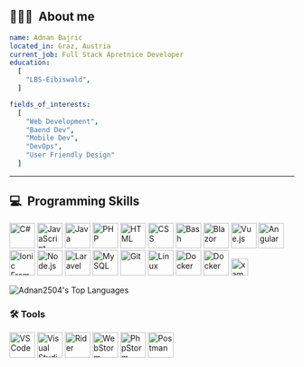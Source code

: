 <h2> 👨🏻‍💻 &nbsp;About me</h2>

```yaml
name: Adnan Bajric
located_in: Graz, Austria
current_job: Full Stack Apretnice Developer
education:
  [
    "LBS-Eibiswald",
  ]

fields_of_interests:
  [
    "Web Development",
    "Baend Dev",
    "Mobile Dev",
    "DevOps",
    "User Friendly Design"
  ]

```
  
---  

<h2>💻  &nbsp;Programming Skills</h2>
<p align="left">

<p align="left"> <!-- Programming Languages --> <img src="https://cdn.jsdelivr.net/gh/devicons/devicon/icons/csharp/csharp-original.svg" alt="C#" width="45" height="45"/> <img src="https://cdn.jsdelivr.net/gh/devicons/devicon/icons/javascript/javascript-original.svg" alt="JavaScript" width="45" height="45"/> <img src="https://cdn.jsdelivr.net/gh/devicons/devicon/icons/java/java-original.svg" alt="Java" width="45" height="45"/> <img src="https://cdn.jsdelivr.net/gh/devicons/devicon/icons/php/php-original.svg" alt="PHP" width="45" height="45"/> <img src="https://cdn.jsdelivr.net/gh/devicons/devicon/icons/html5/html5-original.svg" alt="HTML" width="45" height="45"/> <img src="https://cdn.jsdelivr.net/gh/devicons/devicon/icons/css3/css3-original.svg" alt="CSS" width="45" height="45"/> <img src="https://cdn.jsdelivr.net/gh/devicons/devicon/icons/bash/bash-original.svg" alt="Bash" width="45" height="45"/> 
  <!-- Frameworks & Libraries --> <img src="https://cdn.jsdelivr.net/gh/devicons/devicon/icons/blazor/blazor-original.svg" alt="Blazor" width="45" height="45"/> <img src="https://cdn.jsdelivr.net/gh/devicons/devicon/icons/vuejs/vuejs-original.svg" alt="Vue.js" width="45" height="45"/> <img src="https://cdn.jsdelivr.net/gh/devicons/devicon/icons/angularjs/angularjs-original.svg" alt="Angular" width="45" height="45"/> <img src="https://cdn.jsdelivr.net/gh/devicons/devicon/icons/ionic/ionic-original.svg" alt="Ionic Framework" width="45" height="45"/> <img src="https://cdn.jsdelivr.net/gh/devicons/devicon/icons/nodejs/nodejs-original.svg" alt="Node.js" width="45" height="45"/> <img src="https://upload.wikimedia.org/wikipedia/commons/9/9a/Laravel.svg" alt="Laravel" width="45" height="45"/> 
  <!-- Databases --> <img src="https://cdn.jsdelivr.net/gh/devicons/devicon/icons/mysql/mysql-original-wordmark.svg" alt="MySQL" width="45" height="45"/> 
  <!-- Dev Tools --> <img src="https://cdn.jsdelivr.net/gh/devicons/devicon/icons/git/git-original.svg" alt="Git" width="45" height="45"/> <img src="https://cdn.jsdelivr.net/gh/devicons/devicon/icons/linux/linux-original.svg" alt="Linux" width="45" height="45"/> <img src="https://cdn.jsdelivr.net/gh/devicons/devicon/icons/docker/docker-original.svg" alt="Docker" width="45" height="45"/>
<img src="https://www.svgrepo.com/show/374144/typescript.svg" alt="Docker" width="45" height="45"/>
<img src="https://cdn.jsdelivr.net/gh/devicons/devicon/icons/xamarin/xamarin-original.svg" height="30" alt="xamarin logo"  />

![Adnan2504's Top Languages](https://github-readme-stats.vercel.app/api/top-langs/?username=Adnan2504&theme=dracula&show_icons=true&hide_border=true&layout=compact)

<h3>🛠️ Tools</h3>
<p>
    <!-- IDEs & Editors --> <img src="https://cdn.jsdelivr.net/gh/devicons/devicon/icons/vscode/vscode-original.svg" alt="VSCode" width="45" height="45"/> <img src="https://cdn.jsdelivr.net/gh/devicons/devicon/icons/visualstudio/visualstudio-plain.svg" alt="Visual Studio" width="45" height="45"/> <img src="https://resources.jetbrains.com/storage/products/company/brand/logos/Rider_icon.svg" alt="Rider" width="45" height="45"/> <img src="https://resources.jetbrains.com/storage/products/company/brand/logos/WebStorm_icon.svg" alt="WebStorm" width="45" height="45"/> <img src="https://resources.jetbrains.com/storage/products/company/brand/logos/PhpStorm_icon.svg" alt="PhpStorm" width="45" height="45"/> <!-- API & Testing --> <img src="https://www.vectorlogo.zone/logos/getpostman/getpostman-icon.svg" alt="Postman" width="45" height="45"/> </p>
</p>
